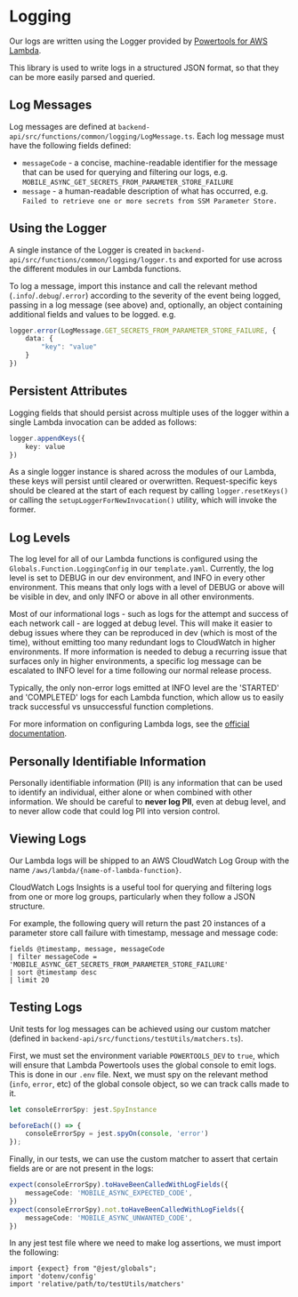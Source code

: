 # Logging

Our logs are written using the Logger provided by 
[Powertools for AWS Lambda](https://docs.powertools.aws.dev/lambda/typescript/latest/core/logger/).

This library is used to write logs in a structured JSON format, so that they can be more easily parsed and queried.

## Log Messages

Log messages are defined at `backend-api/src/functions/common/logging/LogMessage.ts`. Each log message must have
the following fields defined:
* `messageCode` - a concise, machine-readable identifier for the message that can be used for querying and filtering our 
logs, e.g. `MOBILE_ASYNC_GET_SECRETS_FROM_PARAMETER_STORE_FAILURE`
* `message` - a human-readable description of what has occurred, e.g. `Failed to retrieve one or more secrets from SSM Parameter Store.`


## Using the Logger

A single instance of the Logger is created in `backend-api/src/functions/common/logging/logger.ts` and exported
for use across the different modules in our Lambda functions.

To log a message, import this instance and call the relevant method (`.info`/`.debug`/`.error`) according to the
severity of the event being logged, passing in a log message (see above) and, optionally, an object containing
additional fields and values to be logged. e.g.

```typescript
logger.error(LogMessage.GET_SECRETS_FROM_PARAMETER_STORE_FAILURE, {
    data: {
        "key": "value"
    }
})
```

## Persistent Attributes

Logging fields that should persist across multiple uses of the logger within a single Lambda invocation can be added as follows:

```typescript
logger.appendKeys({
    key: value
})
```

As a single logger instance is shared across the modules of our Lambda, these keys will persist until cleared or
overwritten. Request-specific keys should be cleared at the start of each request by calling `logger.resetKeys()` 
or calling the `setupLoggerForNewInvocation()` utility, which will invoke the former.

## Log Levels

The log level for all of our Lambda functions is configured using the `Globals.Function.LoggingConfig` in our
`template.yaml`. Currently, the log level is set to DEBUG in our dev environment, and INFO in every other environment.
This means that only logs with a level of DEBUG or above will be visible in dev, and only INFO or above in all other
environments.

Most of our informational logs - such as logs for the attempt and success of each network call - are logged at debug 
level. This will make it easier to debug issues where they can be reproduced in dev (which is most of the time), without
emitting too many redundant logs to CloudWatch in higher environments. If more information is needed to debug a 
recurring issue that surfaces only in higher environments, a specific log message can be escalated to INFO level for a
time following our normal release process.

Typically, the only non-error logs emitted at INFO level are the 'STARTED' and 'COMPLETED' logs for each Lambda function,
which allow us to easily track successful vs unsuccessful function completions.

For more information on configuring Lambda logs, see the [official documentation](https://docs.aws.amazon.com/lambda/latest/dg/nodejs-logging.html).

## Personally Identifiable Information

Personally identifiable information (PII) is any information that can be used to identify an individual, either alone 
or when combined with other information. We should be careful to **never log PII**, even at debug level, and to never
allow code that could log PII into version control.

## Viewing Logs

Our Lambda logs will be shipped to an AWS CloudWatch Log Group with the name `/aws/lambda/{name-of-lambda-function}`.

CloudWatch Logs Insights is a useful tool for querying and filtering logs from one or more log groups, particularly
when they follow a JSON structure.

For example, the following query will return the past 20 instances of a parameter store call failure with timestamp, 
message and message code:

```
fields @timestamp, message, messageCode
| filter messageCode = 'MOBILE_ASYNC_GET_SECRETS_FROM_PARAMETER_STORE_FAILURE'
| sort @timestamp desc
| limit 20
```

## Testing Logs

Unit tests for log messages can be achieved using our custom matcher (defined in `backend-api/src/functions/testUtils/matchers.ts`).

First, we must set the environment variable `POWERTOOLS_DEV` to `true`, which will ensure that Lambda Powertools uses the global console to emit logs. This is done in our `.env` file.
Next, we must spy on the relevant method (`info`, `error`, etc) of the global console object, so we can track calls made to it.

```typescript
let consoleErrorSpy: jest.SpyInstance

beforeEach(() => {
    consoleErrorSpy = jest.spyOn(console, 'error')
});
```

Finally, in our tests, we can use the custom matcher to assert that certain fields are or are not present in the logs:

```typescript
expect(consoleErrorSpy).toHaveBeenCalledWithLogFields({
    messageCode: 'MOBILE_ASYNC_EXPECTED_CODE',
})
expect(consoleErrorSpy).not.toHaveBeenCalledWithLogFields({
    messageCode: 'MOBILE_ASYNC_UNWANTED_CODE',
})

```

In any jest test file where we need to make log assertions, we must import the following:

```
import {expect} from "@jest/globals";
import 'dotenv/config'
import 'relative/path/to/testUtils/matchers'
```
